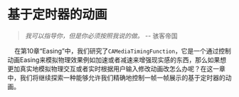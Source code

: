 # 基于定时器的动画

> *我可以指导你，但是你必须按照我说的做。* -- 骇客帝国

&nbsp;&nbsp;&nbsp;&nbsp;在第10章“Easing”中，我们研究了`CAMediaTimingFunction`，它是一个通过控制动画Easing来模拟物理效果例如加速或者减速来增强现实感的东西，那么如果想更加真实地模拟物理交互或者实时根据用户输入修改动画改怎么办呢？在这一章中，我们将继续探索一种能够允许我们精确地控制一帧一帧展示的基于定时器的动画。

